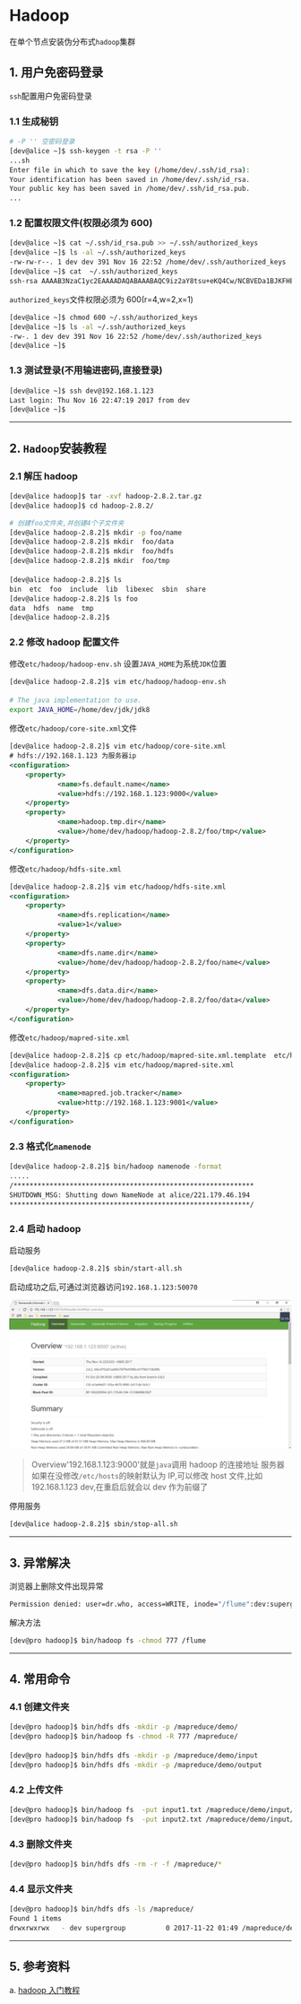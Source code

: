 # Hadoop

在单个节点安装伪分布式`hadoop`集群

## 1. 用户免密码登录

`ssh`配置用户免密码登录

### 1.1 生成秘钥

```sh
# -P '' 空密码登录
[dev@alice ~]$ ssh-keygen -t rsa -P ''
...sh
Enter file in which to save the key (/home/dev/.ssh/id_rsa):
Your identification has been saved in /home/dev/.ssh/id_rsa.
Your public key has been saved in /home/dev/.ssh/id_rsa.pub.
...
```

### 1.2 配置权限文件(权限必须为 600)

```sh
[dev@alice ~]$ cat ~/.ssh/id_rsa.pub >> ~/.ssh/authorized_keys
[dev@alice ~]$ ls -al ~/.ssh/authorized_keys
-rw-rw-r--. 1 dev dev 391 Nov 16 22:52 /home/dev/.ssh/authorized_keys
[dev@alice ~]$ cat  ~/.ssh/authorized_keys
ssh-rsa AAAAB3NzaC1yc2EAAAADAQABAAABAQC9iz2aY8tsu+eKQ4Cw/NCBVEDa1BJKFHBFirqbhcdSncQt8NPkFcNy6AR6f/Sb2a6Lr0my6YQIHLiVYcT/I0ilxNz4Pv+5cmQ66cxDUk3D1y7xS9WddBXaOIcR/X6kTfT6X0vlUYz5iEto1S/SzXrOdqK86Slesd4Amo64QgxDxnLufXSoOeSjIuO0EyEyd9rMlkiuwYzc6Wns0BWrTMOySzlJQN9ApALN7A5gynMi++LoeUoFjk2gotMfuzaHIxsf8sQf2XwtNVxXf4ADCvUpv41VohFsndeZblf9MB7LQU7+e1fca9DFGjogNDV+a/tvfhuIK7W0OotC7BxCe93T dev@alice
```

`authorized_keys`文件权限必须为 600(r=4,w=2,x=1)

```sh
[dev@alice ~]$ chmod 600 ~/.ssh/authorized_keys
[dev@alice ~]$ ls -al ~/.ssh/authorized_keys
-rw-. 1 dev dev 391 Nov 16 22:52 /home/dev/.ssh/authorized_keys
[dev@alice ~]$
```

### 1.3 测试登录(不用输进密码,直接登录)

```sh
[dev@alice ~]$ ssh dev@192.168.1.123
Last login: Thu Nov 16 22:47:19 2017 from dev
[dev@alice ~]$
```

---

## 2. `Hadoop`安装教程

### 2.1 解压 hadoop

```sh
[dev@alice hadoop]$ tar -xvf hadoop-2.8.2.tar.gz
[dev@alice hadoop]$ cd hadoop-2.8.2/
```

```sh
# 创建foo文件夹,并创建4个子文件夹
[dev@alice hadoop-2.8.2]$ mkdir -p foo/name
[dev@alice hadoop-2.8.2]$ mkdir  foo/data
[dev@alice hadoop-2.8.2]$ mkdir  foo/hdfs
[dev@alice hadoop-2.8.2]$ mkdir  foo/tmp

[dev@alice hadoop-2.8.2]$ ls
bin  etc  foo  include  lib  libexec  sbin  share
[dev@alice hadoop-2.8.2]$ ls foo
data  hdfs  name  tmp
[dev@alice hadoop-2.8.2]$
```

### 2.2 修改 hadoop 配置文件

修改`etc/hadoop/hadoop-env.sh`
设置`JAVA_HOME`为系统`JDK`位置

```sh
[dev@alice hadoop-2.8.2]$ vim etc/hadoop/hadoop-env.sh

# The java implementation to use.
export JAVA_HOME=/home/dev/jdk/jdk8
```

修改`etc/hadoop/core-site.xml`文件

```xml
[dev@alice hadoop-2.8.2]$ vim etc/hadoop/core-site.xml
# hdfs://192.168.1.123 为服务器ip
<configuration>
    <property>
            <name>fs.default.name</name>
            <value>hdfs://192.168.1.123:9000</value>
    </property>
    <property>
            <name>hadoop.tmp.dir</name>
            <value>/home/dev/hadoop/hadoop-2.8.2/foo/tmp</value>
    </property>
</configuration>
```

修改`etc/hadoop/hdfs-site.xml`

```xml
[dev@alice hadoop-2.8.2]$ vim etc/hadoop/hdfs-site.xml
<configuration>
    <property>
            <name>dfs.replication</name>
            <value>1</value>
    </property>
    <property>
            <name>dfs.name.dir</name>
            <value>/home/dev/hadoop/hadoop-2.8.2/foo/name</value>
    </property>
    <property>
            <name>dfs.data.dir</name>
            <value>/home/dev/hadoop/hadoop-2.8.2/foo/data</value>
    </property>
</configuration>
```

修改`etc/hadoop/mapred-site.xml`

```xml
[dev@alice hadoop-2.8.2]$ cp etc/hadoop/mapred-site.xml.template  etc/hadoop/mapred-site.xml
[dev@alice hadoop-2.8.2]$ vim etc/hadoop/mapred-site.xml
<configuration>
    <property>
            <name>mapred.job.tracker</name>
            <value>http://192.168.1.123:9001</value>
    </property>
</configuration>
```

### 2.3 格式化`namenode`

```sh
[dev@alice hadoop-2.8.2]$ bin/hadoop namenode -format
.....
/************************************************************
SHUTDOWN_MSG: Shutting down NameNode at alice/221.179.46.194
************************************************************/
```

### 2.4 启动 hadoop

启动服务

```sh
[dev@alice hadoop-2.8.2]$ sbin/start-all.sh
```

启动成功之后,可通过浏览器访问`192.168.1.123:50070`

![hadoop-success](imgs/hdfs-view.png)

> Overview'192.168.1.123:9000'就是`java`调用 hadoop 的连接地址
> 服务器如果在没修改`/etc/hosts`的映射默认为 IP,可以修改 host 文件,比如 192.168.1.123 dev,在重启后就会以 dev 作为前缀了

停用服务

```sh
[dev@alice hadoop-2.8.2]$ sbin/stop-all.sh
```

---

## 3. 异常解决

浏览器上删除文件出现异常

```sh
Permission denied: user=dr.who, access=WRITE, inode="/flume":dev:supergroup:drwxr-xr-x
```

解决方法

```sh
[dev@pro hadoop]$ bin/hadoop fs -chmod 777 /flume
```

---

## 4. 常用命令

### 4.1 创建文件夹

```sh
[dev@pro hadoop]$ bin/hdfs dfs -mkdir -p /mapreduce/demo/
[dev@pro hadoop]$ bin/hadoop fs -chmod -R 777 /mapreduce/

[dev@pro hadoop]$ bin/hdfs dfs -mkdir -p /mapreduce/demo/input
[dev@pro hadoop]$ bin/hdfs dfs -mkdir -p /mapreduce/demo/output
```

### 4.2 上传文件

```sh
[dev@pro hadoop]$ bin/hadoop fs  -put input1.txt /mapreduce/demo/input/
[dev@pro hadoop]$ bin/hadoop fs  -put input2.txt /mapreduce/demo/input/
```

### 4.3 删除文件夹

```sh
[dev@pro hadoop]$ bin/hdfs dfs -rm -r -f /mapreduce/*
```

### 4.4 显示文件夹

```sh
[dev@pro hadoop]$ bin/hdfs dfs -ls /mapreduce/
Found 1 items
drwxrwxrwx   - dev supergroup          0 2017-11-22 01:49 /mapreduce/demo
```

---

## 5. 参考资料

a. [hadoop 入门教程](http://blog.csdn.net/hitwengqi/article/details/8008203)
